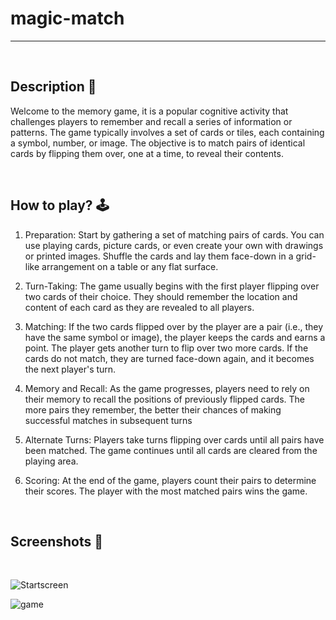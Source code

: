 # magic-match
---

<br>

## **Description 📃**

Welcome to the memory game, it is a popular cognitive activity that challenges players to remember and recall a series of information or patterns. The game typically involves a set of cards or tiles, each containing a symbol, number, or image. The objective is to match pairs of identical cards by flipping them over, one at a time, to reveal their contents.

<br>

## **How to play? 🕹️**

1. Preparation: Start by gathering a set of matching pairs of cards. You can use playing cards, picture cards, or even create your own with drawings or printed images. Shuffle the cards and lay them face-down in a grid-like arrangement on a table or any flat surface.

2. Turn-Taking: The game usually begins with the first player flipping over two cards of their choice. They should remember the location and content of each card as they are revealed to all players.

3. Matching: If the two cards flipped over by the player are a pair (i.e., they have the same symbol or image), the player keeps the cards and earns a point. The player gets another turn to flip over two more cards. If the cards do not match, they are turned face-down again, and it becomes the next player's turn.

4. Memory and Recall: As the game progresses, players need to rely on their memory to recall the positions of previously flipped cards. The more pairs they remember, the better their chances of making successful matches in subsequent turns

5. Alternate Turns: Players take turns flipping over cards until all pairs have been matched. The game continues until all cards are cleared from the playing area.

6. Scoring: At the end of the game, players count their pairs to determine their scores. The player with the most matched pairs wins the game.



<br>

## **Screenshots 📸**

<br>

![Startscreen](magic-match\magic-match-memory\public\ss\img1.png)

![game]([magic-match\magic-match-memory\public\ss\img.png](https://github.com/Parul1606/magic-match/blob/123ae46ab81f08d70f222d31e717ceadf2bcdd32/magic-match-memory/public/img/ss/img.png)https://github.com/Parul1606/magic-match/blob/123ae46ab81f08d70f222d31e717ceadf2bcdd32/magic-match-memory/public/img/ss/img.png)
